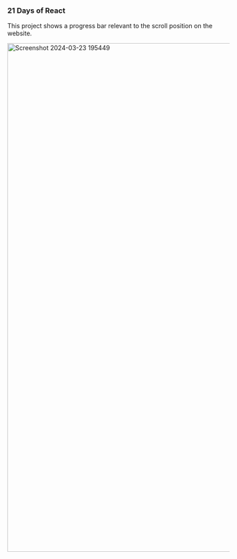 ### 21 Days of React

This project shows a progress bar relevant to the scroll position on the website.

<img width="1153" alt="Screenshot 2024-03-23 195449" src="https://github.com/NikolaVekic/21-days-of-react/assets/55920607/4b51282a-99ba-4675-ba1d-789557541550">


